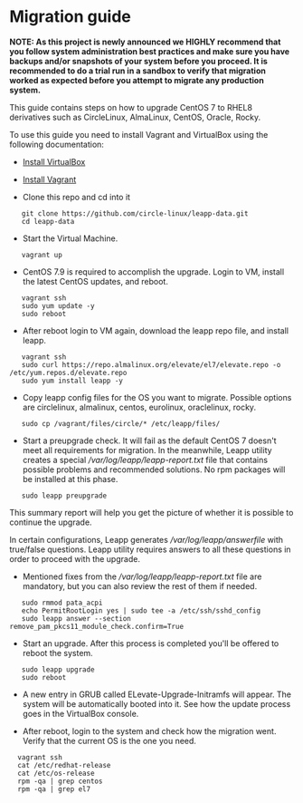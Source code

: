 # Migration guide

**NOTE: As this project is newly announced we HIGHLY recommend that you follow system administration best practices and make sure you have backups and/or snapshots of your system before you proceed. It is recommended to do a trial run in a sandbox to verify that migration worked as expected before you attempt to migrate any production system.**

This guide contains steps on how to upgrade CentOS 7 to RHEL8 derivatives such as CircleLinux, AlmaLinux, CentOS, Oracle, Rocky.

To use this guide you need to install Vagrant and VirtualBox using the following
documentation:

* [Install VirtualBox](https://www.virtualbox.org/manual/ch02.html)
* [Install Vagrant](https://www.vagrantup.com/docs/installation)

* Clone this repo and cd into it
 ```
    git clone https://github.com/circle-linux/leapp-data.git
    cd leapp-data
 ```

* Start the Virtual Machine.
 ```
    vagrant up
 ```

* CentOS 7.9 is required to accomplish the upgrade. Login to VM, install the latest CentOS updates, and reboot.
 ```
    vagrant ssh
    sudo yum update -y
    sudo reboot
 ```

* After reboot login to VM again, download the leapp repo file, and install leapp.
 ```
    vagrant ssh
    sudo curl https://repo.almalinux.org/elevate/el7/elevate.repo -o /etc/yum.repos.d/elevate.repo
    sudo yum install leapp -y
 ```

* Copy leapp config files for the OS you want to migrate. Possible options are circlelinux, almalinux, centos, eurolinux, oraclelinux, rocky.
 ```
    sudo cp /vagrant/files/circle/* /etc/leapp/files/
 ```

* Start a preupgrade check. It will fail as the default CentOS 7 doesn't meet all requirements for migration. In the meanwhile, Leapp utility creates a special */var/log/leapp/leapp-report.txt* file that contains possible problems and recommended solutions. No rpm packages will be installed at this phase.
 ```
    sudo leapp preupgrade
 ```

   This summary report will help you get the picture of whether it is possible to continue the upgrade.

   In certain configurations, Leapp generates */var/log/leapp/answerfile* with true/false questions. Leapp utility requires answers to all these questions in order to proceed with the upgrade.

* Mentioned fixes from the */var/log/leapp/leapp-report.txt* file are mandatory, but you can also review the rest of them if needed.
```
   sudo rmmod pata_acpi
   echo PermitRootLogin yes | sudo tee -a /etc/ssh/sshd_config
   sudo leapp answer --section remove_pam_pkcs11_module_check.confirm=True
```

* Start an upgrade. After this process is completed you'll be offered to reboot the system.
 ```
    sudo leapp upgrade
    sudo reboot
```

* A new entry in GRUB called ELevate-Upgrade-Initramfs will appear. The system will be automatically booted into it.
   See how the update process goes in the VirtualBox console.

* After reboot, login to the system and check how the migration went. Verify that the current OS is the one you need.
 ```
   vagrant ssh
   cat /etc/redhat-release
   cat /etc/os-release
   rpm -qa | grep centos
   rpm -qa | grep el7
```
